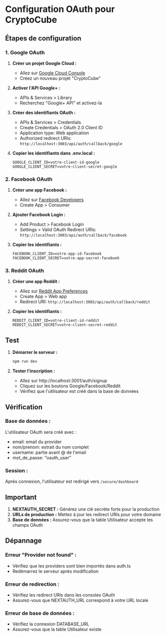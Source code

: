 #  Configuration OAuth pour CryptoCube

##  **Étapes de configuration**

###  **1. Google OAuth**

1. **Créer un projet Google Cloud :**
   - Allez sur [Google Cloud Console](https://console.cloud.google.com/)
   - Créez un nouveau projet "CryptoCube"

2. **Activer l'API Google+ :**
   - APIs & Services > Library
   - Recherchez "Google+ API" et activez-la

3. **Créer des identifiants OAuth :**
   - APIs & Services > Credentials
   - Create Credentials > OAuth 2.0 Client ID
   - Application type: Web application
   - Authorized redirect URIs: `http://localhost:3003/api/auth/callback/google`

4. **Copier les identifiants dans .env.local :**
   ```env
   GOOGLE_CLIENT_ID=votre-client-id-google
   GOOGLE_CLIENT_SECRET=votre-client-secret-google
   ```

###  **2. Facebook OAuth**

1. **Créer une app Facebook :**
   - Allez sur [Facebook Developers](https://developers.facebook.com/)
   - Create App > Consumer

2. **Ajouter Facebook Login :**
   - Add Product > Facebook Login
   - Settings > Valid OAuth Redirect URIs: `http://localhost:3003/api/auth/callback/facebook`

3. **Copier les identifiants :**
   ```env
   FACEBOOK_CLIENT_ID=votre-app-id-facebook
   FACEBOOK_CLIENT_SECRET=votre-app-secret-facebook
   ```

###  **3. Reddit OAuth**

1. **Créer une app Reddit :**
   - Allez sur [Reddit App Preferences](https://www.reddit.com/prefs/apps)
   - Create App > Web app
   - Redirect URI: `http://localhost:3003/api/auth/callback/reddit`

2. **Copier les identifiants :**
   ```env
   REDDIT_CLIENT_ID=votre-client-id-reddit
   REDDIT_CLIENT_SECRET=votre-client-secret-reddit
   ```

##  **Test**

1. **Démarrer le serveur :**
   ```bash
   npm run dev
   ```

2. **Tester l'inscription :**
   - Allez sur http://localhost:3001/auth/signup
   - Cliquez sur les boutons Google/Facebook/Reddit
   - Vérifiez que l'utilisateur est créé dans la base de données

##  **Vérification**

### **Base de données :**
L'utilisateur OAuth sera créé avec :
- email: email du provider
- nom/prenom: extrait du nom complet
- username: partie avant @ de l'email
- mot_de_passe: "oauth_user"

### **Session :**
Après connexion, l'utilisateur est redirigé vers `/secure/dashboard`

##  **Important**

1. **NEXTAUTH_SECRET :** Générez une clé secrète forte pour la production
2. **URLs de production :** Mettez à jour les redirect URIs pour votre domaine
3. **Base de données :** Assurez-vous que la table Utilisateur accepte les champs OAuth

##  **Dépannage**

### **Erreur "Provider not found" :**
- Vérifiez que les providers sont bien importés dans auth.ts
- Redémarrez le serveur après modification

### **Erreur de redirection :**
- Vérifiez les redirect URIs dans les consoles OAuth
- Assurez-vous que NEXTAUTH_URL correspond à votre URL locale

### **Erreur de base de données :**
- Vérifiez la connexion DATABASE_URL
- Assurez-vous que la table Utilisateur existe